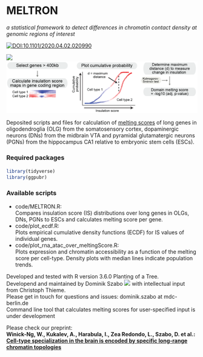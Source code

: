 # MELTRON 

_a statistical framework to detect differences in chromatin contact density at genomic regions of interest_

[![DOI:10.1101/2020.04.02.020990](http://img.shields.io/badge/DOI-10.1101/2020.04.02.020990-B31B1B.svg)](https://www.biorxiv.org/content/10.1101/2020.04.02.020990v1)

<img src="data/IS_gif.gif" width="350">

<img src="./data/meltron_pipeline.png" width="900">

Deposited scripts and files for calculation of [melting scores](https://www.biorxiv.org/content/10.1101/2020.04.02.020990v1) of long genes in oligodendroglia (OLG) from the somatosensory cortex, dopaminergic neurons (DNs) from the midbrain VTA and pyramidal glutamatergic neurons (PGNs) from the hippocampus CA1 relative to embryonic stem cells (ESCs).

### Required packages
```r
library(tidyverse)
library(ggpubr)
```

### Available scripts
- code/MELTRON.R:   
   Compares insulation score (IS) distributions over long genes in OLGs, DNs, PGNs to ESCs and calculates melting score per gene.   
- code/plot_ecdf.R:  
   Plots empirical cumulative density functions (ECDF) for IS values of individual genes.   
- code/plot_rna_atac_over_meltingScore.R:  
   Plots expression and chromatin accessibility as a function of the melting score per cell-type. Density plots with median lines indicate population trends.   

Developed and tested with R version 3.6.0 Planting of a Tree.  
Developend and maintained by Dominik Szabo <img src="https://cloud.githubusercontent.com/assets/1810515/4228292/6b03dc88-3958-11e4-9094-d3c1771ccfea.png"> with intellectual input from Christoph Thieme.  
Please get in touch for questions and issues: dominik.szabo at mdc-berlin.de  
Command line tool that calculates melting scores for user-specified input is under development  

Please check our preprint:  
__Winick-Ng, W., Kukalev, A., Harabula, I., Zea Redondo, L., Szabo, D. et al.:  
[Cell-type specialization in the brain is encoded by specific long-range chromatin topologies](https://www.biorxiv.org/content/10.1101/2020.04.02.020990v1)__



